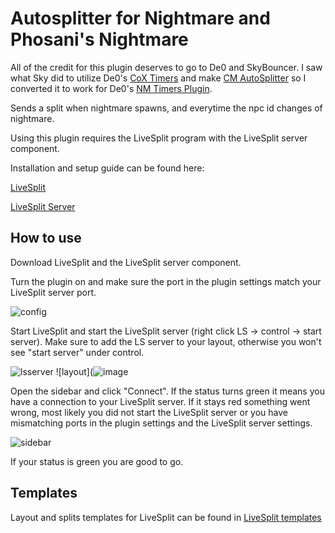 # Autosplitter for Nightmare and Phosani's Nightmare
All of the credit for this plugin deserves to go to De0 and SkyBouncer. I saw what Sky did to utilize De0's [CoX Timers](https://github.com/dey0/pluginhub-plugins/tree/cox-additions/src/main/java/de0/coxtimers) and make [CM AutoSplitter](https://github.com/SkyBouncer/cmAutoSplitter) so I converted it to work for De0's [NM Timers Plugin](https://github.com/dey0/pluginhub-plugins/tree/nightmare-timers/src/main/java/de0/nmtimers).

Sends a split when nightmare spawns, and everytime the npc id changes of nightmare. 

Using this plugin requires the LiveSplit program with the LiveSplit server component.

Installation and setup guide can be found here:

[LiveSplit](https://livesplit.org/downloads/)

[LiveSplit Server](https://github.com/LiveSplit/LiveSplit.Server)

## How to use
Download LiveSplit and the LiveSplit server component.

Turn the plugin on and make sure the port in the plugin settings match your LiveSplit server port.

![config](https://user-images.githubusercontent.com/109918307/181096907-edfdcd47-d463-4dbe-9ef3-599bbfbe8cbc.png)


Start LiveSplit and start the LiveSplit server (right click LS -> control -> start server).
Make sure to add the LS server to your layout, otherwise you won't see "start server" under control.

![lsserver](https://user-images.githubusercontent.com/109918307/181097112-0a92fdf9-4f81-4bed-a5f6-56bcd70a5639.png)
![layout](![image](https://user-images.githubusercontent.com/109918307/181098228-e19dc982-9a73-4fbc-bcd2-9cd81697b83d.png)


Open the sidebar and click "Connect".
If the status turns green it means you have a connection to your LiveSplit server.
If it stays red something went wrong, most likely you did not start the LiveSplit server
or you have mismatching ports in the plugin settings and the LiveSplit server settings.

![sidebar](https://user-images.githubusercontent.com/109918307/181097259-e5aa2fb7-f728-427e-a48b-ccd3293f0ff9.png)


If your status is green you are good to go.


## Templates
Layout and splits templates for LiveSplit can be found in [LiveSplit templates](https://github.com/framboid/nm-autosplitter/tree/master/LiveSplit%20Templates)
